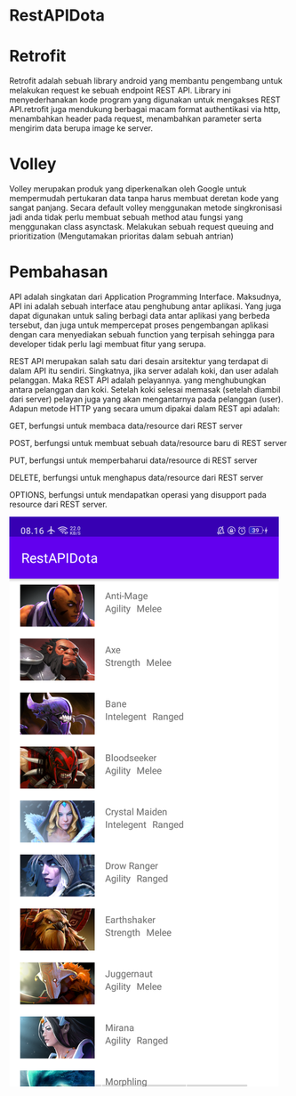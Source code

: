 # RestAPIDota

# Retrofit
Retrofit adalah sebuah library android yang membantu pengembang untuk melakukan request ke sebuah endpoint REST API. Library ini menyederhanakan kode program yang digunakan untuk mengakses REST API.retrofit juga mendukung berbagai macam format authentikasi via http, menambahkan header pada request, menambahkan parameter serta mengirim data berupa image ke server.

# Volley
Volley merupakan produk yang diperkenalkan oleh Google untuk mempermudah pertukaran data tanpa harus membuat deretan kode yang sangat panjang. Secara default volley menggunakan metode singkronisasi jadi anda tidak perlu membuat sebuah method atau fungsi yang menggunakan class asynctask. Melakukan sebuah request queuing and prioritization (Mengutamakan prioritas dalam sebuah antrian)

# Pembahasan
API adalah singkatan dari Application Programming Interface. Maksudnya, API ini adalah sebuah interface atau penghubung antar aplikasi. Yang juga dapat digunakan untuk saling berbagi data antar aplikasi yang berbeda tersebut, dan juga untuk mempercepat proses pengembangan aplikasi dengan cara menyediakan sebuah function yang terpisah sehingga para developer tidak perlu lagi membuat fitur yang serupa.

REST API merupakan salah satu dari desain arsitektur yang terdapat di dalam API itu sendiri. Singkatnya, jika server adalah koki, dan user adalah pelanggan. Maka REST API adalah pelayannya. yang menghubungkan antara pelanggan dan koki. Setelah koki selesai memasak (setelah diambil dari server) pelayan juga yang akan mengantarnya pada pelanggan (user). Adapun metode HTTP yang secara umum dipakai dalam REST api adalah:

GET, berfungsi untuk membaca data/resource dari REST server

POST, berfungsi untuk membuat sebuah data/resource baru di REST server

PUT, berfungsi untuk memperbaharui data/resource di REST server

DELETE, berfungsi untuk menghapus data/resource dari REST server

OPTIONS, berfungsi untuk mendapatkan operasi yang disupport pada resource dari REST server.


![Alt Text](https://github.com/Tio304/RestAPIDota/blob/master/Screenshot_2021-05-10-08-16-42-55.png)
